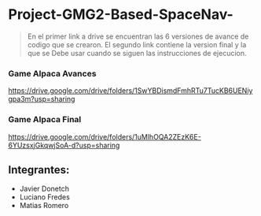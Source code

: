 # Project-GMG2-Based-SpaceNav-

> En el primer link a drive se encuentran las 6 versiones de avance de codigo que se crearon.
> El segundo link contiene la version final y la que se Debe usar cuando se siguen las instrucciones de ejecucion.

### Game Alpaca Avances
https://drive.google.com/drive/folders/1SwYBDismdFmhRTu7TucKB6UENiygpa3m?usp=sharing

### Game Alpaca Final
https://drive.google.com/drive/folders/1uMlhOQA2ZEzK6E-6YUzsxjGkqwjSoA-d?usp=sharing 



## Integrantes:
- Javier Donetch 
- Luciano Fredes
- Matias Romero
